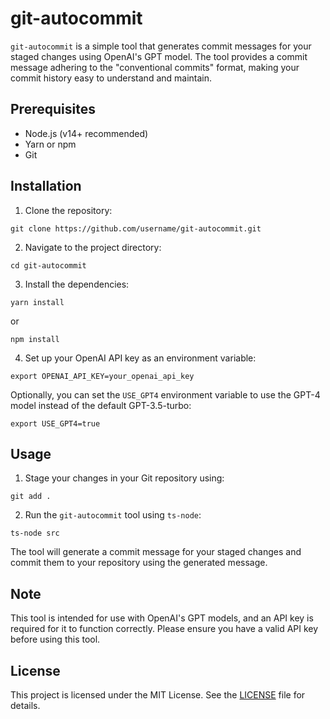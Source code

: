 # git-autocommit

`git-autocommit` is a simple tool that generates commit messages for your staged changes using OpenAI's GPT model. The tool provides a commit message adhering to the "conventional commits" format, making your commit history easy to understand and maintain.

## Prerequisites

- Node.js (v14+ recommended)
- Yarn or npm
- Git

## Installation

1. Clone the repository:

```
git clone https://github.com/username/git-autocommit.git
```

2. Navigate to the project directory:

```
cd git-autocommit
```

3. Install the dependencies:

```
yarn install
```

or

```
npm install
```

4. Set up your OpenAI API key as an environment variable:

```
export OPENAI_API_KEY=your_openai_api_key
```

Optionally, you can set the `USE_GPT4` environment variable to use the GPT-4 model instead of the default GPT-3.5-turbo:

```
export USE_GPT4=true
```

## Usage

1. Stage your changes in your Git repository using:

```
git add .
```

2. Run the `git-autocommit` tool using `ts-node`:

```
ts-node src
```

The tool will generate a commit message for your staged changes and commit them to your repository using the generated message.

## Note

This tool is intended for use with OpenAI's GPT models, and an API key is required for it to function correctly. Please ensure you have a valid API key before using this tool.

## License

This project is licensed under the MIT License. See the [LICENSE](LICENSE) file for details.
